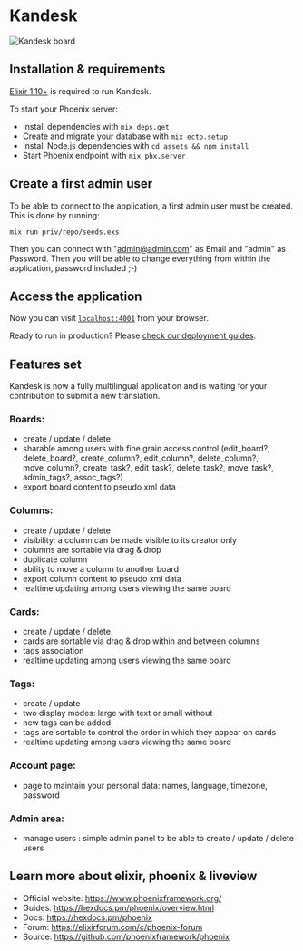 # Kandesk

![Kandesk board](https://raw.githubusercontent.com/seb3s/kandesk/master/assets/static/images/kandesk.board.png)

## Installation & requirements

[Elixir 1.10+](https://elixir-lang.org/install.html) is required to run Kandesk.

To start your Phoenix server:

  * Install dependencies with `mix deps.get`
  * Create and migrate your database with `mix ecto.setup`
  * Install Node.js dependencies with `cd assets && npm install`
  * Start Phoenix endpoint with `mix phx.server`


## Create a first admin user

To be able to connect to the application, a first admin user must be created.
This is done by running:

    mix run priv/repo/seeds.exs

Then you can connect with "admin@admin.com" as Email and "admin" as Password. Then you will be able to change everything from within the application, password included ;-)


## Access the application

Now you can visit [`localhost:4001`](http://localhost:4001) from your browser.

Ready to run in production? Please [check our deployment guides](https://hexdocs.pm/phoenix/deployment.html).


## Features set

Kandesk is now a fully multilingual application and is waiting for your contribution to submit a new translation.

### Boards:

  * create / update / delete
  * sharable among users with fine grain access control (edit_board?, delete_board?, create_column?, edit_column?, delete_column?, move_column?, create_task?, edit_task?, delete_task?, move_task?, admin_tags?, assoc_tags?)
  * export board content to pseudo xml data

### Columns:

  * create / update / delete
  * visibility: a column can be made visible to its creator only
  * columns are sortable via drag & drop
  * duplicate column
  * ability to move a column to another board
  * export column content to pseudo xml data
  * realtime updating among users viewing the same board

### Cards:

  * create / update / delete
  * cards are sortable via drag & drop within and between columns
  * tags association
  * realtime updating among users viewing the same board

### Tags:

  * create / update
  * two display modes: large with text or small without
  * new tags can be added
  * tags are sortable to control the order in which they appear on cards
  * realtime updating among users viewing the same board

### Account page:

  * page to maintain your personal data: names, language, timezone, password

### Admin area:

  * manage users : simple admin panel to be able to create / update / delete users


## Learn more about elixir, phoenix & liveview

  * Official website: https://www.phoenixframework.org/
  * Guides: https://hexdocs.pm/phoenix/overview.html
  * Docs: https://hexdocs.pm/phoenix
  * Forum: https://elixirforum.com/c/phoenix-forum
  * Source: https://github.com/phoenixframework/phoenix
